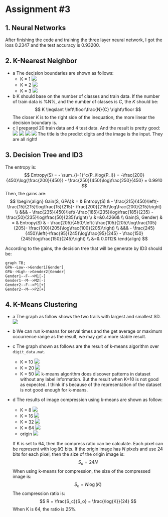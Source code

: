 # Assignment #3
## 1. Neural Networks
After finishing the code and training the three layer neural network, I got the loss 0.2347 and the test accuracy is 0.93200.
 
## 2. K-Nearest Neighbor
- a
    The decision boundaries are shown as follows:
    - K = 1
        ![](assets/3-2-a-1.svg)
    - K = 2
        ![](assets/3-2-a-2.svg)
    - K = 3
        ![](assets/3-2-a-3.svg)
- b
    K should base on the number of classes and train data. If the number of train data is %N%, and the number of classes is $C$, the $K$ should be:
    $$
    K \leqslant \left\lfloor\frac{N}{C} \right\rfloor
    $$
    The closer $K$ is to the right side of the inequation, the more linear the decision boundary is.
- c
    I prepared 20 train data and 4 test data. And the result is pretty good:
    ![](assets/3-2-c-1.svg)
    ![](assets/3-2-c-2.svg)
    ![](assets/3-2-c-3.svg)
    ![](assets/3-2-c-4.svg)
    The title is the predict digits and the image is the input. They are all right!

## 3. Decision Tree and ID3
The entropy is:
$$
Entropy(S) = - \sum_{i=1}^c{P_i\log{P_i}} = -\frac{200}{450}\log{\frac{200}{450}} - \frac{250}{450}\log\frac{250}{450} = 0.9910
$$
Then, the gains are:
$$
\begin{align}
Gain(S, GPA)& = & Entropy(S) & - \frac{215}{450}\left(-\frac{15}{215}\log\frac{15}{215}- \frac{200}{215}\log\frac{200}{215}\right) \\ &&& -  \frac{235}{450}\left(-\frac{185}{235}\log\frac{185}{235} - \frac{50}{235}\log\frac{50}{235}\right) 
\\
&=&0.4266&
\\
Gain(S, Gender) & = & Entropy(S) & - \frac{205}{450}\left(-\frac{105}{205}\log\frac{105}{205}- \frac{100}{205}\log\frac{100}{205}\right) \\ &&& - \frac{245}{450}\left(-\frac{95}{245}\log\frac{95}{245} - \frac{150}{245}\log\frac{150}{245}\right)
\\
&=& 0.0112&
\end{align}
$$

According to the gains, the decision tree that will be generate by ID3 should be:
```mermaid {align="center"}
graph TB;
GPA--Low-->Gender1[Gender]
GPA--High-->Gender2[Gender]
Gender1--F-->M1[-]
Gender1--M-->M2[-]
Gender2--F-->P1[+]
Gender2--M-->P2[+]
```

## 4. K-Means Clustering
- a
    The graph as follow shows the two trails with largest and smallest SD.
    ![](assets/3-4-a-1.svg)
- b
    We can run k-means for serval times and the get average or maximum occurrence range as the result, we may get a more stable result.
- c
    The graph shown as follows are the result of k-means algorithm over `digit_data.mat`.
    - K = 10
        ![](assets/3-4-c-1.svg)
    - K = 20
        ![](assets/3-4-c-2.svg)
    - K = 50
        ![](assets/3-4-c-3.svg)
    k-means algorithm does discover patterns in dataset without any label information. But the result when K=10 is not good as expected. I think it's because of the representation of the dataset is not good enough for k-means.
- d
    The results of image compression using k-means are shown as follow:
    - K = 8
        ![](assets/3-4-d-1.svg)
    - K = 16
        ![](assets/3-4-d-2.svg)
    - K = 32
        ![](assets/3-4-d-3.svg)
    - K = 64
        ![](assets/3-4-d-4.svg)
    - origin
        ![](assets/3-4-d-5.svg)
    
    If K is set to 64, then the compress ratio can be calculate.
    Each pixel can be represent with $\log(K)$ bits. If the origin image has $N$ pixels and use 24 bits for each pixel, then the size of the origin image is:
    $$
    S_o = 24N
    $$
    When using k-means for compression, the size of the compressed image is:
    $$
    S_c = N\log(K)
    $$
    The compression ratio is:
    $$
    R = \frac{S_c}{S_o} = \frac{\log{K}}{24}
    $$
    When K is 64, the ratio is 25%.